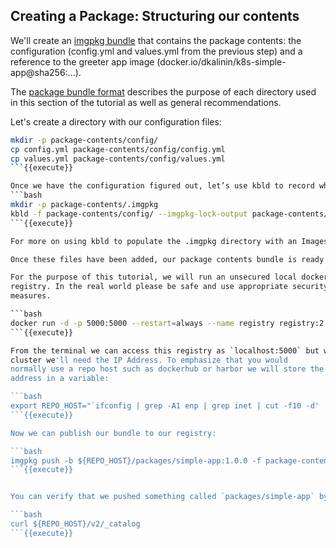 ## Creating a Package: Structuring our contents
We'll create an [imgpkg bundle](https://carvel.dev/imgpkg/docs/latest/resources/#bundle)
that contains the package contents: the configuration (config.yml and values.yml from the previous step) and a reference to the greeter app image (docker.io/dkalinin/k8s-simple-app@sha256:...).

The [package bundle format](https://carvel.dev/kapp-controller/docs/latest/packaging-artifact-formats/#package-contents-bundle) describes the purpose of each directory 
used in this section of the tutorial as well as general recommendations.

Let's create a directory with our configuration files:
```bash
mkdir -p package-contents/config/
cp config.yml package-contents/config/config.yml
cp values.yml package-contents/config/values.yml
```{{execute}}

Once we have the configuration figured out, let’s use kbld to record which container images are used:
```bash
mkdir -p package-contents/.imgpkg
kbld -f package-contents/config/ --imgpkg-lock-output package-contents/.imgpkg/images.yml
```{{execute}}

For more on using kbld to populate the .imgpkg directory with an ImagesLock, and why it is useful, see the [imgpkg docs on the subject](https://carvel.dev/imgpkg/docs/latest/resources/#imageslock-configuration).

Once these files have been added, our package contents bundle is ready to be pushed!

For the purpose of this tutorial, we will run an unsecured local docker
registry. In the real world please be safe and use appropriate security
measures.

```bash
docker run -d -p 5000:5000 --restart=always --name registry registry:2
```{{execute}}

From the terminal we can access this registry as `localhost:5000` but within the
cluster we'll need the IP Address. To emphasize that you would
normally use a repo host such as dockerhub or harbor we will store the IP
address in a variable:

```bash
export REPO_HOST="`ifconfig | grep -A1 enp | grep inet | cut -f10 -d' '`:5000"
```{{execute}}

Now we can publish our bundle to our registry:

```bash
imgpkg push -b ${REPO_HOST}/packages/simple-app:1.0.0 -f package-contents/
```{{execute}}


You can verify that we pushed something called `packages/simple-app` by checking the Docker registry catalog:

```bash
curl ${REPO_HOST}/v2/_catalog
```{{execute}}

